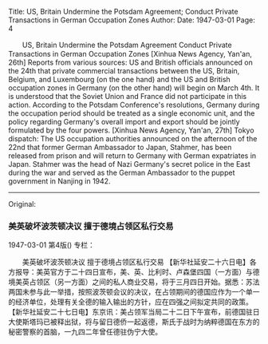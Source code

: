 Title: US, Britain Undermine the Potsdam Agreement; Conduct Private Transactions in German Occupation Zones
Author:
Date: 1947-03-01
Page: 4

　　US, Britain Undermine the Potsdam Agreement
    Conduct Private Transactions in German Occupation Zones
    [Xinhua News Agency, Yan'an, 26th] Reports from various sources: US and British officials announced on the 24th that private commercial transactions between the US, Britain, Belgium, and Luxembourg (on the one hand) and the US and British occupation zones in Germany (on the other hand) will begin on March 4th. It is understood that the Soviet Union and France did not participate in this action. According to the Potsdam Conference's resolutions, Germany during the occupation period should be treated as a single economic unit, and the policy regarding Germany's overall import and export should be jointly formulated by the four powers.
    [Xinhua News Agency, Yan'an, 27th] Tokyo dispatch: The US occupation authorities announced on the afternoon of the 22nd that former German Ambassador to Japan, Stahmer, has been released from prison and will return to Germany with German expatriates in Japan. Stahmer was the head of Nazi Germany's secret police in the East during the war and served as the German Ambassador to the puppet government in Nanjing in 1942.



<hr /> 

Original: 


### 美英破坏波茨顿决议  擅于德境占领区私行交易

1947-03-01
第4版()
专栏：

　　美英破坏波茨顿决议
    擅于德境占领区私行交易
    【新华社延安二十六日电】各方报导：美英官方于二十四日宣布，美、英、比利时、卢森堡四国（一方面）与德境美英占领区（另一方面）之间的私人商业交易，将于三月四日开始。据悉：苏法两国未参与此一举措，按照波茨顿会议的决议，在占领期间的德国应作为一个单一的经济单位，处理有关全德的输入输出的方针，应在四强之间拟定共同的政策。
    【新华社延安二十七日电】东京讯：美占领军当局二十二日下午宣布，前德国驻日大使斯塔玛已被释出狱，将与留日德侨一起返德，斯氏于战时为纳粹德国在东方的秘密警察的首脑，一九四二年曾任德驻伪宁大使。
